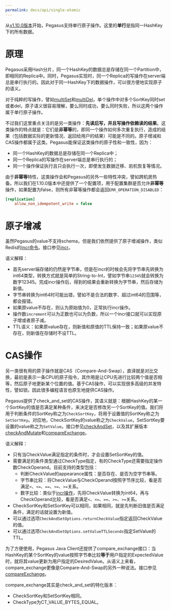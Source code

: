 ```yaml
---
permalink: docs/api/single-atomic
---
```


从[v1.10.0版本](https://github.com/XiaoMi/pegasus/releases/tag/v1.10.0)开始，Pegasus支持单行原子操作。这里的**单行**是指同一HashKey下的所有数据。

# 原理
Pegasus采用Hash分片，同一个HashKey的数据总是存储在同一个Partition中，即相同的Replica中。同时，Pegasus实现时，同一个Replica的写操作在server端总是串行执行的。因此对于同一HashKey下的数据操作，可以很方便地实现原子的语义。

对于纯粹的写操作，譬如[multiSet](/clients/java-client#multiset)和[multiDel](/clients/java-client#multidel)，单个操作中对多个SortKey同时set或者del，原子语义很容易理解，要么同时成功，要么同时失败，所以这两个操作属于单行原子操作。

不过我们这里重点关注的是另一类操作：**先读后写，并且写操作依赖读的结果**。这类操作的特点就是：它们是**非幂等**的，即同一个操作如何多次重复执行，造成的结果（包括数据实际的更新情况、返回给用户的结果）可能是不同的。原子增减和CAS操作都属于这类。Pegasus能保证这类操作的原子性和一致性，因为：
* 同一个HashKey的数据总是存储在同一个Replica中；
* 同一个Replica的写操作在server端总是串行执行的；
* 同一个操作保证执行且只会执行一次，即使发生数据迁移、宕机恢复等情况。

由于**非幂等**特性，这类操作会和Pegasus的另外一些特性冲突，譬如跨机房热备。所以我们在1.10.0版本中还提供了一个配置项，用于配置集群是否允许**非幂等**操作，如果配置为false，则所有非幂等操作都会返回`ERR_OPERATION_DISABLED`：
```ini
[replication]
    allow_non_idempotent_write = false
```

# 原子增减
虽然Pegasus的value不支持schema，但是我们依然提供了原子增减操作，类似Redis的[incr命令](http://www.redis.cn/commands/incr.html)。接口参见[incr](/clients/java-client#incr)。

语义解释：
* 首先server端存储的仍然是字节串，但是在incr的时候会先将字节串先转换为int64类型，转换方式就是简单的String-to-Int，譬如字节串`12345`就会转换为数字12345。完成incr操作后，得到的结果会重新转换为字节串，然后存储为新值。
* 字节串转换为int64时可能出错，譬如不是合法的数字、超过int64的范围等，都会报错。
* 如果原value不存在，则认为原始值为0，正常执行incr操作。
* 操作数`increment`可以为正数也可以为负数，所以一个incr接口就可以实现原子增或者原子减。
* TTL语义：如果原value存在，则新值和原值的TTL保持一致；如果原value不存在，则新值在存储时不设TTL。

# CAS操作
另一类很有用的原子操作就是CAS（Compare-And-Swap），直译就是对比交换，最初是表示一条CPU的原子指令，其作用是让CPU先进行比较两个值是否相等，然后原子地更新某个位置的值。基于CAS操作，可以实现很多高级的并发特性，譬如锁。因此很多编程语言也原生地提供CAS操作。

Pegasus提供了check_and_set的CAS操作，其语义就是：根据HashKey的某一个SortKey的值是否满足某种条件，来决定是否修改另一个SortKey的值。我们将用于判断条件的SortKey称之为`CheckSortKey`，将用于设置值的SortKey称之为`SetSortKey`。对应地，CheckSortKey的value称之为`CheckValue`，SetSortKey要设置的value称之为`SetValue`。接口参见[checkAndSet](/clients/java-client#checkandset)，以及其扩展版本[checkAndMutate](/clients/java-client#checkandmutate)和[compareExchange](/clients/java-client#compareexchange)。

语义解释：
* 只有当CheckValue满足指定的条件时，才会设置SetSortKey的值。
* 需要满足的条件类型通过CheckType指定，有的CheckType还需要指定操作数CheckOperand。目前支持的类型包括：
  * 判断CheckValue的appearance属性：是否存在、是否为空字节串等。
  * 字节串比较：将CheckValue与CheckOperand按照字节序比较，看是否满足`<`、`<=`、`==`、`>=`、`>=`关系。
  * 数字比较：类似于[incr操作](#原子增减)，先将CheckValue转换为int64，再与CheckOperand比较，看是否满足`<`、`<=`、`==`、`>=`、`>=`关系。
* CheckSortKey和SetSortKey可以相同，如果相同，就是先判断旧值是否满足条件，满足的话就设置为新值。
* 可以通过选项`CheckAndSetOptions.returnCheckValue`指定返回CheckValue的值。
* 可以通过选项`CheckAndSetOptions.setValueTTLSeconds`指定SetValue的TTL。

为了方便使用，Pegasus Java Client还提供了compare_exchange接口：当HashKey的某个SortKey的value按照字节串比较**等于**用户指定的ExpectedValue时，就将其value更新为用户指定的DesiredValue。从语义上来看，compare_exchange更像是Compare-And-Swap的另外一种说法。接口参见[compareExchange](/clients/java-client#compareexchange)。

compare_exchange其实是check_and_set的特化版本：
* CheckSortKey和SetSortKey相同。
* CheckType为CT_VALUE_BYTES_EQUAL。

